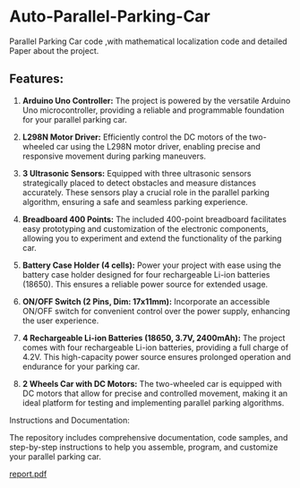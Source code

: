 # Auto-Parallel-Parking-Car
 Parallel Parking Car code ,with mathematical localization code and detailed Paper about the project.

## Features:

1. **Arduino Uno Controller:** The project is powered by the versatile Arduino Uno microcontroller, providing a reliable and programmable foundation for your parallel parking car.

2. **L298N Motor Driver:** Efficiently control the DC motors of the two-wheeled car using the L298N motor driver, enabling precise and responsive movement during parking maneuvers.

3. **3 Ultrasonic Sensors:** Equipped with three ultrasonic sensors strategically placed to detect obstacles and measure distances accurately. These sensors play a crucial role in the parallel parking algorithm, ensuring a safe and seamless parking experience.

4. **Breadboard 400 Points:** The included 400-point breadboard facilitates easy prototyping and customization of the electronic components, allowing you to experiment and extend the functionality of the parking car.

5. **Battery Case Holder (4 cells):** Power your project with ease using the battery case holder designed for four rechargeable Li-ion batteries (18650). This ensures a reliable power source for extended usage.

6. **ON/OFF Switch (2 Pins, Dim: 17x11mm):** Incorporate an accessible ON/OFF switch for convenient control over the power supply, enhancing the user experience.

7. **4 Rechargeable Li-ion Batteries (18650, 3.7V, 2400mAh):** The project comes with four rechargeable Li-ion batteries, providing a full charge of 4.2V. This high-capacity power source ensures prolonged operation and endurance for your parking car.

8. **2 Wheels Car with DC Motors:** The two-wheeled car is equipped with DC motors that allow for precise and controlled movement, making it an ideal platform for testing and implementing parallel parking algorithms.

Instructions and Documentation:

The repository includes comprehensive documentation, code samples, and step-by-step instructions to help you assemble, program, and customize your parallel parking car.


[ report.pdf](https://github.com/Samahussien7/Auto-Parallel-Parking-Car/files/14084395/detailed.report.pdf)
